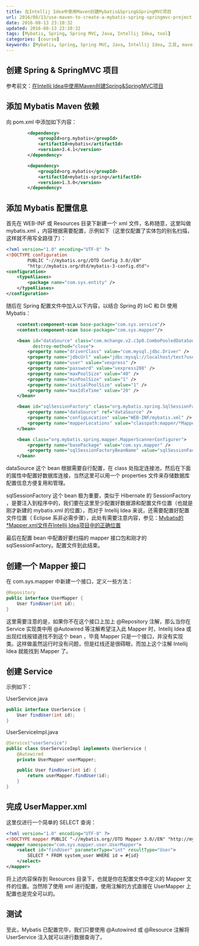 ```yaml
---
title: 在Intellij Idea中使用Maven创建Mybatis&Spring&SpringMVC项目
url: 2016/08/13/use-maven-to-create-a-mybatis-spring-springmvc-project-in-intellijidea
date: 2016-08-13 23:10:32
updated: 2016-08-13 23:10:32
tags: [Mybatis, Spring, Spring MVC, Java, Intellij Idea, tool]
categories: [course]
keywords: [Mybatis, Spring, Spring MVC, Java, Intellij Idea, 工具, maven, 教程]
---
```


## 创建 Spring & SpringMVC 项目

参考前文：[在Intellij Idea中使用Maven创建Spring&SpringMVC项目](https://easonyang.com/2016/08/03/use-maven-to-create-a-spring-springmvc-project-in-intellijidea/) 

## 添加 Mybatis Maven 依赖

向 pom.xml 中添加如下内容：

```xml
        <dependency>
            <groupId>org.mybatis</groupId>
            <artifactId>mybatis</artifactId>
            <version>3.4.1</version>
        </dependency>

        <dependency>
            <groupId>org.mybatis</groupId>
            <artifactId>mybatis-spring</artifactId>
            <version>1.3.0</version>
        </dependency>
```

## 添加 Mybatis 配置信息

首先在 WEB-INF 或 Resources 目录下新建一个 xml 文件，名称随意，这里叫做 mybatis.xml ，内容根据需要配置，示例如下（这里仅配置了实体包的别名扫描，这样就不用写全路径了）：<!--more-->

```xml
<?xml version="1.0" encoding="UTF-8" ?>
<!DOCTYPE configuration
        PUBLIC "-//mybatis.org//DTD Config 3.0//EN"
        "http://mybatis.org/dtd/mybatis-3-config.dtd">
<configuration>
    <typeAliases>
        <package name="com.sys.entity" />
    </typeAliases>
</configuration>
```

随后在 Spring 配置文件中加入以下内容，以结合 Spring 的 IoC 和 DI 使用 Mybatis：

```xml
    <context:component-scan base-package="com.sys.service"/>
    <context:component-scan base-package="com.sys.mapper"/>

    <bean id="dataSource" class="com.mchange.v2.c3p0.ComboPooledDataSource"
          destroy-method="close">
        <property name="driverClass" value="com.mysql.jdbc.Driver" />
        <property name="jdbcUrl" value="jdbc:mysql://localhost/test?useUnicode=true&amp;characterEncoding=UTF-8&amp;zeroDateTimeBehavior=convertToNull" />
        <property name="user" value="vexpress" />
        <property name="password" value="vexpress208" />
        <property name="maxPoolSize" value="40" />
        <property name="minPoolSize" value="1" />
        <property name="initialPoolSize" value="1" />
        <property name="maxIdleTime" value="20" />
    </bean>

    <bean id="sqlSessionFactory" class="org.mybatis.spring.SqlSessionFactoryBean">
        <property name="dataSource" ref="dataSource" />
        <property name="configLocation" value="WEB-INF/mybatis.xml" />
        <property name="mapperLocations" value="classpath:mapper/*Mapper.xml" />
    </bean>

    <bean class="org.mybatis.spring.mapper.MapperScannerConfigurer">
        <property name="basePackage" value="com.sys.mapper" />
        <property name="sqlSessionFactoryBeanName" value="sqlSessionFactory" />
    </bean>
```

dataSource 这个 bean 根据需要自行配置，在 class 处指定连接池，然后在下面的属性中配置好数据库连接，当然这里可以用一个 properties 文件来存储数据库配置信息方便复用和管理。

sqlSessionFactory 这个 bean 极为重要，类似于 Hibernate 的 SessionFactory ，是要注入到程序中的，我们要在这里至少配置好数据源和配置文件位置（也就是刚才新建的 mybatis.xml 的位置），而对于 Intellij Idea 来说，还需要配置好配置文件位置（ Eclipse 系非必需步骤），此处有需要注意内容，参见：[Mybatis的*Mapper.xml文件在Intellij Idea项目中的正确位置](https://easonyang.com/2016/08/13/the-right-location-of-mapper-xml-for-mybatis-in-intellijidea/)

最后在配置 bean 中配置好要扫描的 mapper 接口包和刚才的 sqlSessionFactory。配置文件到此结束。

## 创建一个 Mapper 接口

在 com.sys.mapper 中新建一个接口，定义一些方法：

```java
@Repository
public interface UserMapper {
    User findUser(int id);
}
```

这里需要注意的是，如果你不在这个接口上加上 @Repository 注解，那么当你在 Service 实现类中用 @Autowired 等注解希望注入此 Mapper 时，Intellij Idea 或出现红线报错道找不到这个 bean ，毕竟 Mapper 只是一个接口，并没有实现类。这样做虽然运行时没有问题，但是红线还是很碍眼，而加上这个注解 Intellij Idea 就能找到 Mapper 了。

## 创建 Service

示例如下：

UserService.java

```java
public interface UserService {
    User findUser(int id);
}
```

UserServiceImpl.java

```java
@Service("userService")
public class UserServiceImpl implements UserService {
    @Autowired
    private UserMapper userMapper;

    public User findUser(int id) {
        return userMapper.findUser(id);
    }
}
```

## 完成 UserMapper.xml

这里仅进行一个简单的 SELECT 查询：

```xml
<?xml version="1.0" encoding="UTF-8" ?>
<!DOCTYPE mapper PUBLIC "-//mybatis.org//DTD Mapper 3.0//EN" "http://mybatis.org/dtd/mybatis-3-mapper.dtd" >
<mapper namespace="com.sys.mapper.user.UserMapper">
    <select id="findUser" parameterType="int" resultType="User">
        SELECT * FROM system_user WHERE id = #{id}
    </select>
</mapper>
```

将上述内容保存到 Resources 目录下，也就是你在配置文件中定义的 Mapper 文件的位置。当然除了使用 xml 进行配置，使用注解的方式直接在 UserMapper 上配置也是完全可以的。

## 测试

至此，Mybatis 已配置完毕，我们只要使用 @Autowired 或 @Resource 注解将 UserService 注入就可以进行数据查询了。